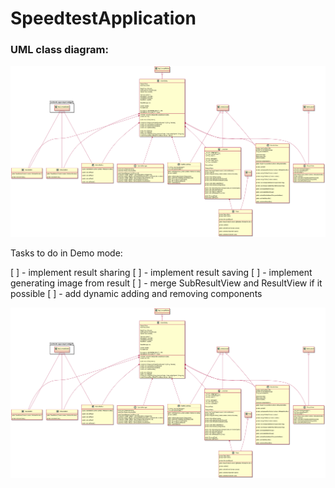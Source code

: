 # SpeedtestApplication

### UML class diagram:

![umlClassDiagram](./umlClassDiagram.png)


Tasks to do in Demo mode:

[ ] - implement result sharing
[ ] - implement result saving
[ ] - implement generating image from result
[ ] - merge SubResultView and ResultView if it possible
[ ] - add dynamic adding and removing components



![umlClassDiagram](./umlClassDiagram.png)


